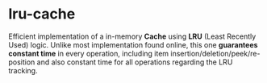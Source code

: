 # lru-cache

Efficient implementation of a in-memory **Cache** using **LRU** (Least Recently Used) logic. Unlike most implementation found online,
this one **guarantees constant time** in every operation, including item insertion/deletion/peek/re-position and also constant
time for all operations regarding the LRU tracking.
